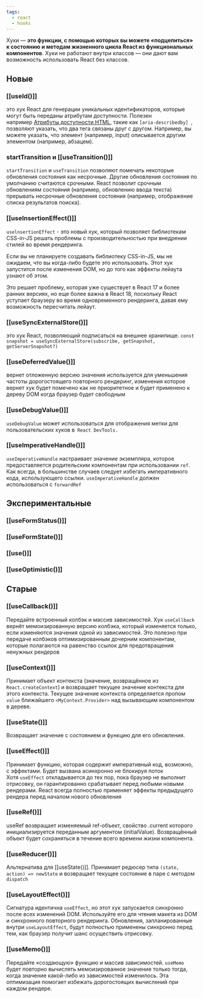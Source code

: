 ```yaml
---
tags:
  - react
  - hooks
---
```

Хуки — **это функции, с помощью которых вы можете «подцепиться» к состоянию и методам жизненного цикла React из функциональных компонентов**. Хуки не работают внутри классов — они дают вам возможность использовать React без классов.
## Новые
### [[useId()]]

это хук React для генерации уникальных идентификаторов, которые могут быть переданы атрибутам доступности. Полезен например [Атрибуты доступности HTML](https://developer.mozilla.org/docs/Web/Accessibility/ARIA), такие как `[aria-describedby] `, позволяют указать, что два тега связаны друг с другом. Например, вы можете указать, что элемент (например, input) описывается другим элементом (например, абзацем).
### startTransition и [[useTransition()]]

`startTransition` и `useTransition` позволяют помечать некоторые обновления состояния как несрочные. Другие обновления состояния по умолчанию считаются срочными. React позволит срочным обновлениям состояния (например, обновлению ввода текста) прерывать несрочные обновления состояния (например, отображение списка результатов поиска).
### [[useInsertionEffect()]]

`uselnsertionEffect` - это новый хук, который позволяет библиотекам CSS-in-JS решать проблемы с производительностью при внедрении стилей во время рендеринга. 

Если вы не планируете создавать библиотеку CSS-in-JS, мы не ожидаем, что вы когда-либо будете это использовать. Этот хук запустится после изменения DOM, но до того как эффекты лейаута узнают об этом. 

Это решает проблему, которая уже существует в React 17 и более ранних версиях, но еще более важна в React 18, поскольку React уступает браузеру во время одновременного рендеринга, давая ему возможность пересчитать лейаут.
### [[useSyncExternalStore()]]
это хук React, позволяющий подписаться на внешнее хранилище. `const snapshot = useSyncExternalStore(subscribe, getSnapshot, getServerSnapshot?)`
### [[useDeferredValue()]]
вернет отложенную версию значения используется для уменьшения частоты дорогостоящего повторного рендеринг, изменения которое вернет хук будет помечено как не приоритетное и будет применено к дереву DOM когда браузер будет свободным
### [[useDebugValue()]]
`useDebugValue` может использоваться для отображения метки для пользовательских хуков в` React DevTools.`

### [[useImperativeHandle()]]
`useImperativeHandle` настраивает значение экземпляра, которое предоставляется родительским компонентам при использовании `ref`. Как всегда, в большинстве случаев следует избегать императивного кода, использующего ссылки. `useImperativeHandle` должен использоваться с `forwardRef`

## Экспериментальные
### [[useFormStatus()]]
### [[useFormState()]]
### [[use()]]
### [[useOptimistic()]]

## Старые

### [[useCallback()]]
Передайте встроенный колбэк и массив зависимостей. Хук `useCallback` вернёт мемоизированную версию колбэка, который изменяется только, если изменяются значения одной из зависимостей. Это полезно при передаче колбэков оптимизированным дочерним компонентам, которые полагаются на равенство ссылок для предотвращения ненужных рендеров
### [[useContext()]]
Принимает объект контекста (значение, возвращённое из `React.createContext`) и возвращает текущее значение контекста для этого контекста. Текущее значение контекста определяется пропом `value` ближайшего `<MyContext.Provider>` над вызывающим компонентом в дереве.
### [[useState()]]
Возвращает значение с состоянием и функцию для его обновления.
### [[useEffect()]]
Принимает функцию, которая содержит императивный код, возможно, с эффектами. Будет вызвана асинхронно не блокируя поток Хотя `useEffect` откладывается до тех пор, пока браузер не выполнит отрисовку, он гарантированно срабатывает перед любыми новыми рендерами. React всегда полностью применяет эффекты предыдущего рендера перед началом нового обновления

### [[useRef()]]
useRef возвращает изменяемый ref-объект, свойство .current которого инициализируется переданным аргументом (initialValue). Возвращённый объект будет сохраняться в течение всего времени жизни компонента.

### [[useReducer()]]
Альтернатива для [[useState()]]. Принимает редюсер типа `(state, action) => newState` и возвращает текущее состояние в паре с методом `dispatch`
### [[useLayoutEffect()]]

Сигнатура идентична `useEffect`, но этот хук запускается синхронно после всех изменений DOM. Используйте его для чтения макета из DOM и синхронного повторного рендеринга. Обновления, запланированные внутри `useLayoutEffect`, будут полностью применены синхронно перед тем, как браузер получит шанс осуществить отрисовку.

### [[useMemo()]]
Передайте «создающую» функцию и массив зависимостей. `useMemo` будет повторно вычислять мемоизированное значение только тогда, когда значение какой-либо из зависимостей изменилось. Эта оптимизация помогает избежать дорогостоящих вычислений при каждом рендере.